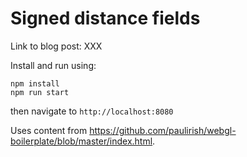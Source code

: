 # Signed distance fields

Link to blog post: XXX

Install and run using:

```
npm install
npm run start
```

then navigate to `http://localhost:8080`

Uses content from https://github.com/paulirish/webgl-boilerplate/blob/master/index.html.
